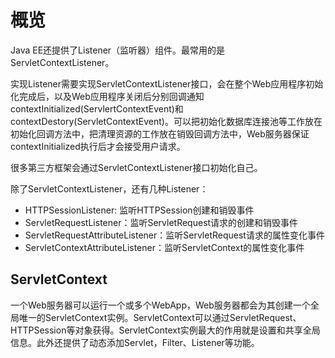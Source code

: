 # 概览
Java EE还提供了Listener（监听器）组件。最常用的是ServletContextListener。

实现Listener需要实现ServletContextListener接口，会在整个Web应用程序初始化完成后，以及Web应用程序关闭后分别回调通知contextInitialized(ServlertContextEvent)和contextDestory(ServletContextEvent)。可以把初始化数据库连接池等工作放在初始化回调方法中，把清理资源的工作放在销毁回调方法中，Web服务器保证contextInitialized执行后才会接受用户请求。

很多第三方框架会通过ServletContextListener接口初始化自己。

除了ServletContextListener，还有几种Listener：
- HTTPSessionListener: 监听HTTPSession创建和销毁事件
- ServletRequestListener：监听ServletRequest请求的创建和销毁事件
- ServletRequestAttributeListener：监听ServletRequest请求的属性变化事件
- ServletContextAttributeListener：监听ServletContext的属性变化事件

## ServletContext
一个Web服务器可以运行一个或多个WebApp，Web服务器都会为其创建一个全局唯一的ServletContext实例。ServletContext可以通过ServletRequest、HTTPSession等对象获得。ServletContext实例最大的作用就是设置和共享全局信息。此外还提供了动态添加Servlet，Filter、Listener等功能。